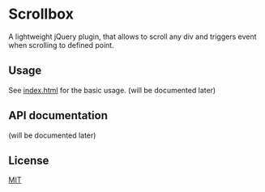 # Scrollbox

A lightweight jQuery plugin, that allows to scroll any div and triggers event when scrolling to defined point.

## Usage

See [index.html](https://github.com/Invis1ble/scrollbox/blob/master/index.html) for the basic usage.
(will be documented later)

## API documentation

(will be documented later)

## License

[MIT](http://www.opensource.org/licenses/mit-license.php)